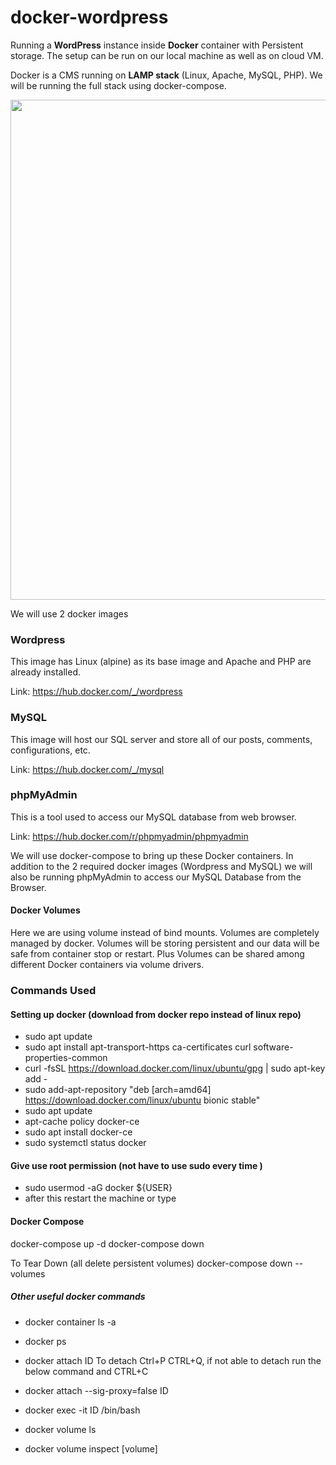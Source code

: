 # docker-wordpress
Running a **WordPress** instance inside **Docker** container with Persistent storage. The setup can be run on our local machine as well as on cloud VM.

Docker is a CMS running on **LAMP stack** (Linux, Apache, MySQL, PHP). We will be running the full stack using docker-compose.

<img src="https://github.com/samteck/indoor-outdoor-env-data-aggregator/blob/master/wordpress-docker.png" width="800">

We will use 2 docker images

### Wordpress
This image has Linux (alpine) as its base image and Apache and PHP are already installed.

Link: https://hub.docker.com/_/wordpress

### MySQL
This image will host our SQL server and store all of our posts, comments, configurations, etc.

Link: https://hub.docker.com/_/mysql

### phpMyAdmin
This is a tool used to access our MySQL database from web browser.

Link: https://hub.docker.com/r/phpmyadmin/phpmyadmin


We will use docker-compose to bring up these Docker containers. In addition to the 2 required docker images (Wordpress and MySQL) we will also be running phpMyAdmin to access our MySQL Database from the Browser.


#### Docker Volumes
Here we are using volume instead of bind mounts. Volumes are completely managed by docker. Volumes will be storing persistent and our data will be safe from container stop or restart. Plus Volumes can be shared among different Docker containers via volume drivers.

### Commands Used

#### Setting up docker (download from docker repo instead of linux repo)
- sudo apt update
- sudo apt install apt-transport-https ca-certificates curl software-properties-common
- curl -fsSL https://download.docker.com/linux/ubuntu/gpg | sudo apt-key add -
- sudo add-apt-repository "deb [arch=amd64] https://download.docker.com/linux/ubuntu bionic stable"
- sudo apt update
- apt-cache policy docker-ce
- sudo apt install docker-ce
- sudo systemctl status docker


#### Give use root permission (not have to use sudo every time )
- sudo usermod -aG docker ${USER}
- after this restart the machine or type 

#### Docker Compose

docker-compose up -d
docker-compose down

To Tear Down (all delete persistent volumes)
docker-compose down --volumes


##### Other useful docker commands

- docker container ls -a
- docker ps
- docker attach ID
To detach Ctrl+P CTRL+Q, if not able to detach run the below command and CTRL+C
- docker attach --sig-proxy=false ID
- docker exec -it ID /bin/bash

- docker volume ls
- docker volume inspect [volume]